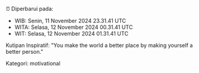 ⏰ Diperbarui pada:
- WIB: Senin, 11 November 2024 23.31.41 UTC
- WITA: Selasa, 12 November 2024 00.31.41 UTC
- WIT: Selasa, 12 November 2024 01.31.41 UTC

Kutipan Inspiratif:
"You make the world a better place by making yourself a better person."


Kategori: motivational

